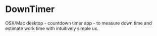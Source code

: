DownTimer
=========

OSX/Mac desktop - countdown timer app - to measure down time and estimate work time with intuitively simple ux.
